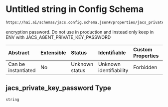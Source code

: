# Untitled string in Config Schema

```txt
https://hai.ai/schemas/jacs.config.schema.json#/properties/jacs_private_key_password
```

encryption password. Do not use in production and instead only keep in ENV with JACS\_AGENT\_PRIVATE\_KEY\_PASSWORD

| Abstract            | Extensible | Status         | Identifiable            | Custom Properties | Additional Properties | Access Restrictions | Defined In                                                                                |
| :------------------ | :--------- | :------------- | :---------------------- | :---------------- | :-------------------- | :------------------ | :---------------------------------------------------------------------------------------- |
| Can be instantiated | No         | Unknown status | Unknown identifiability | Forbidden         | Allowed               | none                | [jacs.config.schema.json\*](../../schemas/jacs.config.schema.json "open original schema") |

## jacs\_private\_key\_password Type

`string`
